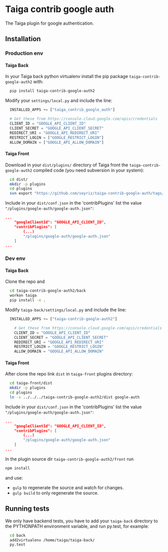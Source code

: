 Taiga contrib google auth
=========================

The Taiga plugin for google authentication.

Installation
------------
### Production env

#### Taiga Back

In your Taiga back python virtualenv install the pip package `taiga-contrib-google-auth2` with:

```bash
  pip install taiga-contrib-google-auth2
```

Modify your `settings/local.py` and include the line:

```python
  INSTALLED_APPS += ["taiga_contrib_google_auth"]

  # Get these from https://console.cloud.google.com/apis/credentials
  CLIENT_ID = "GOOGLE_API_CLIENT_ID"
  CLIENT_SECRET = "GOOGLE_API_CLIENT_SECRET"
  REDIRECT_URI = "GOOGLE_API_REDIRECT_URI"
  RESTRICT_LOGIN = ["GOOGLE_RESTRICT_LOGIN"]
  ALLOW_DOMAIN = ["GOOGLE_API_ALLOW_DOMAIN"]
```

#### Taiga Front

Download in your `dist/plugins/` directory of Taiga front the `taiga-contrib-google-auth2` compiled code (you need subversion in your system):

```bash
  cd dist/
  mkdir -p plugins
  cd plugins
  svn export "https://github.com/seyriz/taiga-contrib-google-auth/tags/$(pip show taiga-contrib-google-auth2 | awk '/^Version: /{print $2}')/front/dist"  "google-auth"
```

Include in your `dist/conf.json` in the 'contribPlugins' list the value `"/plugins/google-auth/google-auth.json"`:

```json
...
    "googleClientId": "GOOGLE_API_CLIENT_ID",
    "contribPlugins": [
        (...)
        "/plugins/google-auth/google-auth.json"
    ]
...
```

### Dev env

#### Taiga Back

Clone the repo and

```bash
  cd taiga-contrib-google-auth2/back
  workon taiga
  pip install -e .
```

Modify `taiga-back/settings/local.py` and include the line:

```python
  INSTALLED_APPS += ["taiga-contrib-google-auth2"]

    # Get these from https://console.cloud.google.com/apis/credentials
    CLIENT_ID = "GOOGLE_API_CLIENT_ID"
    CLIENT_SECRET = "GOOGLE_API_CLIENT_SECRET"
    REDIRECT_URI = "GOOGLE_API_REDIRECT_URI"
    RESTRICT_LOGIN = "GOOGLE_RESTRICT_LOGIN"
    ALLOW_DOMAIN = "GOOGLE_API_ALLOW_DOMAIN"
```

#### Taiga Front

After clone the repo link `dist` in `taiga-front` plugins directory:

```bash
  cd taiga-front/dist
  mkdir -p plugins
  cd plugins
  ln -s ../../../taiga-contrib-google-auth2/dist google-auth
```

Include in your `dist/conf.json` in the 'contribPlugins' list the value `"/plugins/google-auth/google-auth.json"`:

```json
...
    "googleClientId": "GOOGLE_API_CLIENT_ID",
    "contribPlugins": [
        (...)
        "/plugins/google-auth/google-auth.json"
    ]
...
```

In the plugin source dir `taiga-contrib-google-auth2/front` run

```bash
npm install
```
and use:

- `gulp` to regenerate the source and watch for changes.
- `gulp build` to only regenerate the source.

Running tests
-------------

We only have backend tests, you have to add your `taiga-back` directory to the
PYTHONPATH environment variable, and run py.test, for example:

```bash
  cd back
  add2virtualenv /home/taiga/taiga-back/
  py.test
```
